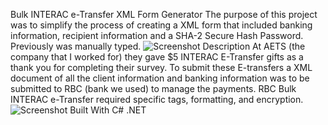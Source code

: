 Bulk INTERAC e-Transfer XML Form Generator
The purpose of this project was to simplify the process of creating a XML form that included banking information, recipient information and a SHA-2 Secure Hash Password. Previously was manually typed. 
![Screenshot](AETS.png)
Description
At AETS (the company that I worked for) they gave $5 INTERAC E-Transfer gifts as a thank you for completing their survey. To submit these E-transfers a XML document of all the client information and banking information was to be submitted to RBC (bank we used) to manage the payments. 
RBC Bulk INTERAC e-Transfer required specific tags, formatting, and encryption. 
 ![Screenshot](screenshot_of_xml.png)
Built With
C#
.NET
